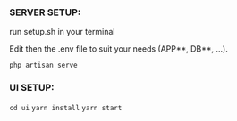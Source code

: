 ### SERVER SETUP:

run setup.sh in your terminal

Edit then the .env file to suit your needs (APP*\*, DB*\*, …).

`php artisan serve`

### UI SETUP:

`cd ui`
`yarn install`
`yarn start`
